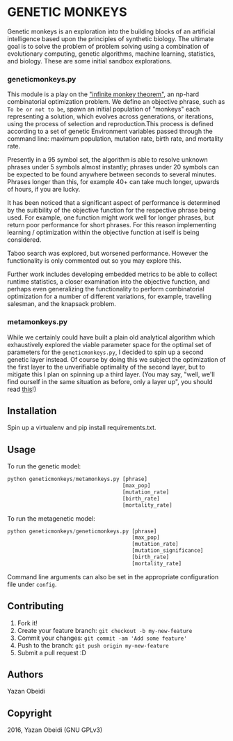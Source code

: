 GENETIC MONKEYS
===============

Genetic monkeys is an exploration into the building blocks of an artificial intelligence based upon the principles of synthetic biology. The ultimate goal is to solve the problem of problem solving using a combination of evolutionary computing, genetic algorithms, machine learning, statistics, and biology. These are some initial sandbox explorations.

### geneticmonkeys.py

This module is a play on the ["infinite monkey theorem"](https://en.wikipedia.org/wiki/Infinite_monkey_theorem), an np-hard combinatorial optimization problem. We define an objective phrase, such as `To be or not to be`, spawn an initial population of "monkeys" each representing a solution, which evolves across generations, or iterations, using the process of selection and reproduction.This process is defined according to a set of genetic Environment variables passed through the command line: maximum population, mutation rate, birth rate, and mortality rate.

Presently in a 95 symbol set, the algorithm is able to resolve unknown phrases under 5 symbols almost instantly; phrases under 20 symbols can be expected to be found anywhere between seconds to several minutes. Phrases longer than this, for example 40+ can take much longer, upwards of hours, if you are lucky.

It has been noticed that a significant aspect of performance is determined by the suitibility of the objective function for the respective phrase being used. For example, one function might work well for longer phrases, but return poor performance for short phrases. For this reason implementing learning / optimization within the objective function at iself is being considered.

Taboo search was explored, but worsened performance. However the functionality is only commented out so you may explore this.

Further work includes developing embedded metrics to be able to collect runtime statistics, a closer examination into the objective function, and perhaps even generalizing the functionality to perform combinatorial optimization for a number of different variations, for example, travelling salesman, and the knapsack problem.

### metamonkeys.py

While we certainly could have built a plain old analytical algorithm which exhaustively explored the viable parameter space for the optimal set of parameters for the `geneticmonkeys.py`, I decided to spin up a second genetic layer instead. Of course by doing this we subject the optimization of the first layer to the unverifiable optimality of the second layer, but to mitigate this I plan on spinning up a third layer. (You may say, "well, we'll find ourself in the same situation as before, only a layer up", you should read [this](https://en.wikipedia.org/wiki/Turtles_all_the_way_down)!)

Installation
-----------

Spin up a virtualenv and pip install requirements.txt.

Usage
-----
To run the genetic model:
```python
python geneticmonkeys/metamonkeys.py [phrase]
                                     [max_pop]
                                     [mutation_rate]
                                     [birth_rate]
                                     [mortality_rate]
```
To run the metagenetic model:
```python
python geneticmonkeys/geneticmonkeys.py [phrase]
                                        [max_pop]
                                        [mutation_rate]
                                        [mutation_significance]
                                        [birth_rate]
                                        [mortality_rate]
```

Command line arguments can also be set in the appropriate configuration file under `config`.

Contributing
------------
1. Fork it!
2. Create your feature branch: `git checkout -b my-new-feature`
3. Commit your changes: `git commit -am 'Add some feature'`
4. Push to the branch: `git push origin my-new-feature`
5. Submit a pull request :D

Authors
------------
Yazan Obeidi

Copyright
------------
2016, Yazan Obeidi (GNU GPLv3)
